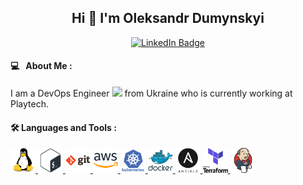 <div id="header" align="center">
  <h2> Hi 👋 I'm Oleksandr Dumynskyi</h2>
  <div id="badges">
    <a href="https://www.linkedin.com/in/oleksandrdu/">
      <img src="https://img.shields.io/badge/LinkedIn-blue?style=for-the-badge&logo=linkedin&logoColor=white" alt="LinkedIn Badge"/>
    </a>
  </div>
</div>

#### 💻 &nbsp; About Me :
I am a DevOps Engineer <img src="https://media.giphy.com/media/WUlplcMpOCEmTGBtBW/giphy.gif" width="30"> from Ukraine who is currently working at Playtech.

#### :hammer_and_wrench: Languages and Tools :
<div>
  <a href="https://www.linux.org/" target="_blank"> <img src="https://raw.githubusercontent.com/devicons/devicon/master/icons/linux/linux-original.svg" alt="linux" width="40" height="40"/>
  <a href="https://www.gnu.org/software/bash/" target="_blank"> <img src="https://raw.githubusercontent.com/devicons/devicon/master/icons/bash/bash-original.svg" alt="bash" width="40" height="40"/>
  <a href="https://git-scm.com/" target="_blank"> <img src="https://raw.githubusercontent.com/devicons/devicon/master/icons/git/git-original-wordmark.svg" alt="git" width="40" height="40"/>   
  <a href="https://aws.amazon.com" target="_blank"> <img src="https://raw.githubusercontent.com/devicons/devicon/master/icons/amazonwebservices/amazonwebservices-original-wordmark.svg" alt="aws" width="40" height="40"/>
  <a href="https://kubernetes.io" target="_blank"> <img src="https://raw.githubusercontent.com/devicons/devicon/master/icons/kubernetes/kubernetes-plain-wordmark.svg" alt="kubernetes" width="40" height="40"/>
  <a href="https://www.docker.com/" target="_blank"> <img src="https://raw.githubusercontent.com/devicons/devicon/master/icons/docker/docker-original-wordmark.svg" alt="docker" width="40" height="40"/>
  <a href="https://www.ansible.com" target="_blank"> <img src="https://raw.githubusercontent.com/devicons/devicon/master/icons/ansible/ansible-original-wordmark.svg" alt="ansible" width="40" height="40"/>
  <a href="https://www.terraform.io" target="_blank"> <img src="https://raw.githubusercontent.com/devicons/devicon/master/icons/terraform/terraform-original-wordmark.svg" alt="terraform" width="40" height="40"/>
  <a href="https://www.jenkins.io" target="_blank"> <img src="https://raw.githubusercontent.com/devicons/devicon/master/icons/jenkins/jenkins-original.svg" alt="jenkins" width="40" height="40"/>
</div>
